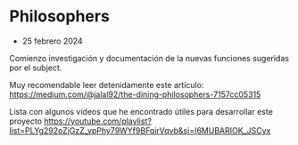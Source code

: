 # Philosophers

- 25 febrero 2024

Comienzo investigación y documentación de la nuevas funciones sugeridas por el subject.

Muy recomendable leer detenidamente este artículo:
https://medium.com/@jalal92/the-dining-philosophers-7157cc05315

Lista con algunos vídeos que he encontrado útiles para desarrollar este proyecto
https://youtube.com/playlist?list=PLYg292oZjGzZ_vpPhy79WYf9BFqjrVqvb&si=I6MUBARIOK_JSCyx